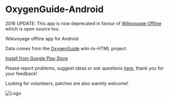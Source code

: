 OxygenGuide-Android
===================

2016 UPDATE: This app is now deprecated in favour of [Wikivoyage Offline](https://play.google.com/store/apps/details?id=org.kiwix.kiwixcustomwikivoyage) which is open source too.

Wikivoyage offline app for Android

Data comes from the [OxygenGuide](https://code.google.com/p/oxygenguide) wiki-to-HTML project.

[Install from Google Play Store](https://play.google.com/store/apps/details?id=org.github.OxygenGuide)

Please report problems, suggest ideas or ask questions [here](https://github.com/nicolas-raoul/OxygenGuide-Android/issues), thank you for your feedback!

Looking for volunteers, patches are also warmly welcome!

![Logo](https://raw.github.com/nicolas-raoul/OxygenGuide-Android/master/docs/marketing/logo512.png)
